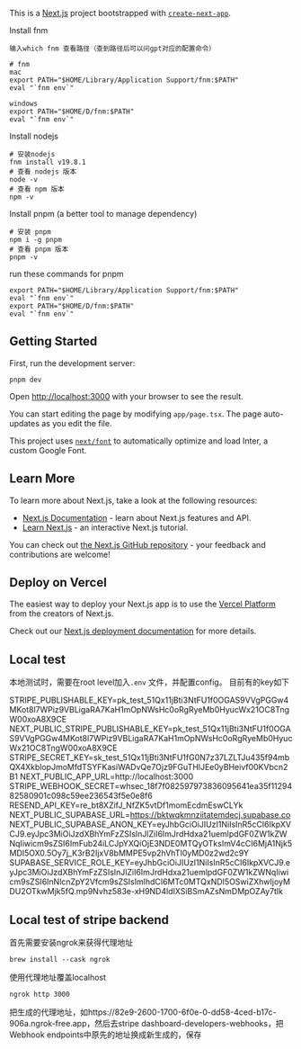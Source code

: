 This is a [Next.js](https://nextjs.org/) project bootstrapped with [`create-next-app`](https://github.com/vercel/next.js/tree/canary/packages/create-next-app).


Install fnm
```
输入which fnm 查看路径（查到路径后可以问gpt对应的配置命令）

# fnm
mac
export PATH="$HOME/Library/Application Support/fnm:$PATH"
eval "`fnm env`"

windows
export PATH="$HOME/D/fnm:$PATH"
eval "`fnm env`"
```

Install nodejs
```
# 安装nodejs
fnm install v19.8.1
# 查看 nodejs 版本
node -v
# 查看 npm 版本
npm -v
```

Install pnpm (a better tool to manage dependency)
```
# 安装 pnpm
npm i -g pnpm
# 查看 pnpm 版本
pnpm -v
```

run these commands for pnpm

```
export PATH="$HOME/Library/Application Support/fnm:$PATH"
eval "`fnm env`"
export PATH="$HOME/D/fnm:$PATH"
eval "`fnm env`"

```

## Getting Started

First, run the development server:

```
pnpm dev

```

Open [http://localhost:3000](http://localhost:3000) with your browser to see the result.

You can start editing the page by modifying `app/page.tsx`. The page auto-updates as you edit the file.

This project uses [`next/font`](https://nextjs.org/docs/basic-features/font-optimization) to automatically optimize and load Inter, a custom Google Font.

## Learn More

To learn more about Next.js, take a look at the following resources:

- [Next.js Documentation](https://nextjs.org/docs) - learn about Next.js features and API.
- [Learn Next.js](https://nextjs.org/learn) - an interactive Next.js tutorial.

You can check out [the Next.js GitHub repository](https://github.com/vercel/next.js/) - your feedback and contributions are welcome!

## Deploy on Vercel

The easiest way to deploy your Next.js app is to use the [Vercel Platform](https://vercel.com/new?utm_medium=default-template&filter=next.js&utm_source=create-next-app&utm_campaign=create-next-app-readme) from the creators of Next.js.

Check out our [Next.js deployment documentation](https://nextjs.org/docs/deployment) for more details.


## Local test
本地测试时，需要在root level加入`.env` 文件，并配置config。 目前有的key如下

STRIPE_PUBLISHABLE_KEY=pk_test_51Qx11jBti3NtFU1f0OGAS9VVgPGGw4MKot8l7WPiz9VBLigaRA7KaH1mOpNWsHc0oRgRyeMb0HyucWx21OC8TngW00xoA8X9CE
NEXT_PUBLIC_STRIPE_PUBLISHABLE_KEY=pk_test_51Qx11jBti3NtFU1f0OGAS9VVgPGGw4MKot8l7WPiz9VBLigaRA7KaH1mOpNWsHc0oRgRyeMb0HyucWx21OC8TngW00xoA8X9CE
STRIPE_SECRET_KEY=sk_test_51Qx11jBti3NtFU1fG0N7z37LZLTJu435f94mbQX4XkblopJmoMfdTSYFKasiWADvQe7Ojz9FGuTHlJEe0yBHeivf00KVbcn2B1
NEXT_PUBLIC_APP_URL=http://localhost:3000
STRIPE_WEBHOOK_SECRET=whsec_18f7f082597973836095641ea35f1129482580901c098c59ee236543f5e0e8f6
RESEND_API_KEY=re_bt8XZifJ_NfZK5vtDf1momEcdmEswCLYk
NEXT_PUBLIC_SUPABASE_URL=https://bktwqkmnziitatemdecj.supabase.co
NEXT_PUBLIC_SUPABASE_ANON_KEY=eyJhbGciOiJIUzI1NiIsInR5cCI6IkpXVCJ9.eyJpc3MiOiJzdXBhYmFzZSIsInJlZiI6ImJrdHdxa21uemlpdGF0ZW1kZWNqIiwicm9sZSI6ImFub24iLCJpYXQiOjE3NDE0MTQyOTksImV4cCI6MjA1Njk5MDI5OX0.5Oy7j_K3rB2IjxV8bMMPE5vp2hVhTI0yMD0z2wd2c9Y
SUPABASE_SERVICE_ROLE_KEY=eyJhbGciOiJIUzI1NiIsInR5cCI6IkpXVCJ9.eyJpc3MiOiJzdXBhYmFzZSIsInJlZiI6ImJrdHdxa21uemlpdGF0ZW1kZWNqIiwicm9sZSI6InNlcnZpY2Vfcm9sZSIsImlhdCI6MTc0MTQxNDI5OSwiZXhwIjoyMDU2OTkwMjk5fQ.mp9Nvhz583e-xH9ND4ldIXSiBSmAZsNmDMpOZAy7tlk

## Local test of stripe backend

首先需要安装ngrok来获得代理地址
```
brew install --cask ngrok
```

使用代理地址覆盖localhost
```
ngrok http 3000
```

把生成的代理地址，如https://82e9-2600-1700-6f0e-0-dd58-4ced-b17c-906a.ngrok-free.app，然后去stripe dashboard-developers-webhooks，把Webhook endpoints中原先的地址换成新生成的，保存
